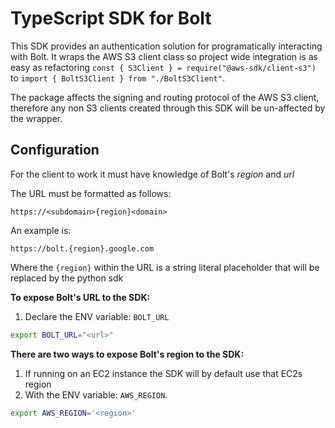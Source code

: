 
# TypeScript SDK for Bolt

This SDK provides an authentication solution for programatically interacting with Bolt. It wraps the AWS S3 client class so project wide integration is as easy as refactoring `const { S3Client } = require("@aws-sdk/client-s3")` to `import { BoltS3Client } from "./BoltS3Client"`.

The package affects the signing and routing protocol of the AWS S3 client, therefore any non S3 clients created through this SDK will be un-affected by the wrapper.

<!-- ## Prerequisites

## Installation -->

## Configuration

For the client to work it must have knowledge of Bolt's *region* and *url*

The URL must be formatted as follows:

`https://<subdomain>{region}<domain>`

An example is:

`https://bolt.{region}.google.com`

Where the `{region}` within the URL is a string literal placeholder that will be replaced by the python sdk

**To expose Bolt's URL to the SDK:**

1. Declare the ENV variable: `BOLT_URL`

```bash
export BOLT_URL="<url>"
```

**There are two ways to expose Bolt's region to the SDK:**

1. If running on an EC2 instance the SDK will by default use that EC2s region
2. With the ENV variable: `AWS_REGION`.
```bash
export AWS_REGION='<region>'
```

<!-- ## Debugging

Import the default logger and set its level to DEBUG

`logging.getLogger().setLevel(logging.DEBUG)` -->